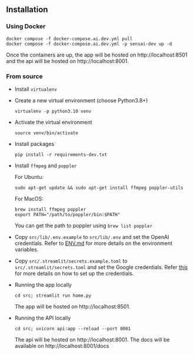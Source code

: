 ## Installation

### Using Docker

```
docker compose -f docker-compose.ai.dev.yml pull
docker compose -f docker-compose.ai.dev.yml -p sensai-dev up -d
```

Once the containers are up, the app will be hosted on http://localhost:8501 and the api will be hosted on http://localhost:8001.

### From source
- Install `virtualenv`
- Create a new virtual environment (choose Python3.8+)
  ```
  virtualenv -p python3.10 venv
  ```
- Activate the virtual environment
  ```
  source venv/bin/activate
  ```
- Install packages
  ```
  pip install -r requirements-dev.txt
  ```
- Install `ffmpeg` and `poppler`

  For Ubuntu:
  ```
  sudo apt-get update && sudo apt-get install ffmpeg poppler-utils
  ```
  For MacOS:
  ```
  brew install ffmpeg poppler
  export PATH="/path/to/poppler/bin:$PATH"
  ```
  You can get the path to poppler using `brew list poppler`
- Copy `src/lib/.env.example` to `src/lib/.env` and set the OpenAI credentials. Refer to [ENV.md](./ENV.md) for more details on the environment variables.
- Copy `src/.streamlit/secrets.example.toml` to `src/.streamlit/secrets.toml` and set the Google credentials. Refer [this](https://github.com/kajarenc/stauthlib/tree/main) for more details on how to set up the credentials.
- Running the app locally
    ```
    cd src; streamlit run home.py
    ```

    The app will be hosted on http://localhost:8501.
- Running the API locally
    ```
    cd src; uvicorn api:app --reload --port 8001
    ```

    The api will be hosted on http://localhost:8001.
    The docs will be available on http://localhost:8001/docs
